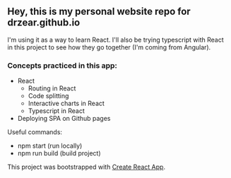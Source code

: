 ## Hey, this is my personal website repo for drzear.github.io

I'm using it as a way to learn React. I'll also be trying typescript with React in this project to see how they go together (I'm coming from Angular).

### Concepts practiced in this app:

-   React
    -   Routing in React
    -   Code splitting
    -   Interactive charts in React
    -   Typescript in React
-   Deploying SPA on Github pages

Useful commands:

-   npm start (run locally)
-   npm run build (build project)

This project was bootstrapped with [Create React App](https://github.com/facebook/create-react-app).
